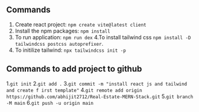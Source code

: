 ## Commands
1. Create react project: `npm create vite@latest client`
2. Install the npm packages: `npm install`
3. To run application: `npm run dex`
4.To install tailwind css `npm install -D tailwindcss postcss autoprefixer`.
5. To initilize tailwind: `npx tailwindcss init -p`


## Commands to add project to github
1.`git init`
2.`git add .`
3.`git commit -m "install react js and tailwind and create f
irst template"`
4.`git remote add origin https://github.com/abhijit2712/Real-Estate-MERN-Stack.git`
5.`git branch -M main`
6.`git push -u origin main`
